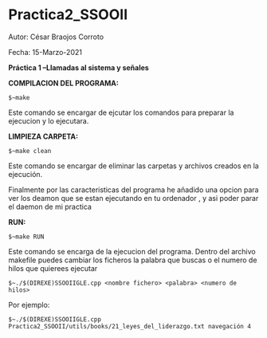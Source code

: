 # Practica2_SSOOII

Autor: César Braojos Corroto

Fecha: 15-Marzo-2021

**Práctica 1 –Llamadas al sistema y señales**

**COMPILACION DEL PROGRAMA:**

    $~make

Este comando se encargar de ejcutar los comandos para preparar la ejecucion y lo ejecutara.
    
**LIMPIEZA CARPETA:**

    $~make clean
    
Este comando se encargar de eliminar las carpetas y archivos creados en la ejecución.


Finalmente por las caracteristicas del programa he añadido una opcion para ver los deamon que se estan ejecutando en tu ordenador , y asi poder parar el daemon de mi practica 

**RUN:**

    $~make RUN
  
 Este comando se  encarga de la ejecucion del programa. Dentro del archivo makefile puedes cambiar los ficheros la palabra que buscas o el numero de hilos que quierees ejecutar
 
    $~./$(DIREXE)SSOOIIGLE.cpp <nombre fichero> <palabra> <numero de hilos>

 Por ejemplo: 
  
    $~./$(DIREXE)SSOOIIGLE.cpp Practica2_SSOOII/utils/books/21_leyes_del_liderazgo.txt navegación 4

